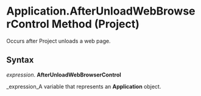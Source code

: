 
# Application.AfterUnloadWebBrowserControl Method (Project)

Occurs after Project unloads a web page.


## Syntax

 _expression_. **AfterUnloadWebBrowserControl**

 _expression_A variable that represents an  **Application** object.

